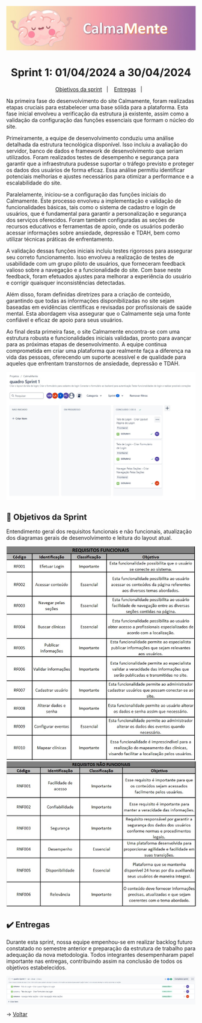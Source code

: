 <div align="center">
    
![banner](https://github.com/marcusvsbarros/projetoManufatura/blob/main/CalmaMente%20capa.jpeg)
</div>

<span id="topo">
<h1 align="center">Sprint 1: 01/04/2024 a 30/04/2024</h1>

<p align="center">
    <a href="#objetivos">Objetivos da sprint</a> &nbsp |&nbsp &nbsp
    <a href="#entregas">Entregas</a> &nbsp |&nbsp &nbsp
</p>

Na primeira fase do desenvolvimento do site Calmamente, foram realizadas etapas cruciais para estabelecer uma base sólida para a plataforma. Esta fase inicial envolveu a verificação da estrutura já existente, assim como a validação da configuração das funções essenciais que formam o núcleo do site.

Primeiramente, a equipe de desenvolvimento conduziu uma análise detalhada da estrutura tecnológica disponível. Isso incluiu a avaliação do servidor, banco de dados e framework de desenvolvimento que seriam utilizados. Foram realizados testes de desempenho e segurança para garantir que a infraestrutura pudesse suportar o tráfego previsto e proteger os dados dos usuários de forma eficaz. Essa análise permitiu identificar potenciais melhorias e ajustes necessários para otimizar a performance e a escalabilidade do site.

Paralelamente, iniciou-se a configuração das funções iniciais do Calmamente. Este processo envolveu a implementação e validação de funcionalidades básicas, tais como o sistema de cadastro e login de usuários, que é fundamental para garantir a personalização e segurança dos serviços oferecidos. Foram também configuradas as seções de recursos educativos e ferramentas de apoio, onde os usuários poderão acessar informações sobre ansiedade, depressão e TDAH, bem como utilizar técnicas práticas de enfrentamento.

A validação dessas funções iniciais incluiu testes rigorosos para assegurar seu correto funcionamento. Isso envolveu a realização de testes de usabilidade com um grupo piloto de usuários, que forneceram feedback valioso sobre a navegação e a funcionalidade do site. Com base neste feedback, foram efetuados ajustes para melhorar a experiência do usuário e corrigir quaisquer inconsistências detectadas.

Além disso, foram definidas diretrizes para a criação de conteúdo, garantindo que todas as informações disponibilizadas no site sejam baseadas em evidências científicas e revisadas por profissionais de saúde mental. Esta abordagem visa assegurar que o Calmamente seja uma fonte confiável e eficaz de apoio para seus usuários.

Ao final desta primeira fase, o site Calmamente encontra-se com uma estrutura robusta e funcionalidades iniciais validadas, pronto para avançar para as próximas etapas de desenvolvimento. A equipe continua comprometida em criar uma plataforma que realmente faça a diferença na vida das pessoas, oferecendo um suporte acessível e de qualidade para aqueles que enfrentam transtornos de ansiedade, depressão e TDAH. 

![banner](https://github.com/marcusvsbarros/projetoManufatura/blob/main/Files%20-%20Calmamente/WhatsApp%20Image%202024-06-19%20at%2010.08.07.jpeg)

<span id="objetivos">

## :dart: Objetivos da Sprint
Entendimento geral dos requisitos funcionais e não funcionais, atualização dos diagramas gerais de desenvolvimento e leitura do layout atual.


![RF](https://github.com/CalmaMente/Projeto-Integrador-3DSM/blob/main/Arquivos/RF.jpg)
<br>
![RNF](https://github.com/CalmaMente/Projeto-Integrador-3DSM/blob/main/Arquivos/RNF.jpg)

<span id="entregas">
        
## :heavy_check_mark: Entregas
Durante esta sprint, nossa equipe empenhou-se em realizar backlog futuro constatado no semestre anterior e preparação da estrutura de trabalho para adequação da nova metodologia. Todos integrantes desempenharam papel importante nas entregas, contribuindo assim na conclusão de todos os objetivos estabelecidos.

![banner](https://github.com/marcusvsbarros/projetoManufatura/blob/main/Files%20-%20Calmamente/WhatsApp%20Image%202024-06-19%20at%2010.14.18.jpeg)

→ [Voltar](https://github.com/CalmaMente/Projeto-Integrador-3DSM/tree/main)
